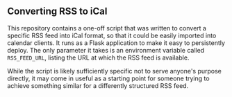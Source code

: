 ## Converting RSS to iCal

This repository contains a one-off script that was written to convert a specific RSS feed into iCal format, so that it could be easily imported into calendar clients. It runs as a Flask application to make it easy to persistently deploy. The only parameter it takes is an environment variable called `RSS_FEED_URL`, listing the URL at which the RSS feed is available.

While the script is likely sufficiently specific not to serve anyone's purpose directly, it may come in useful as a starting point for someone trying to achieve something similar for a differently structured RSS feed.
